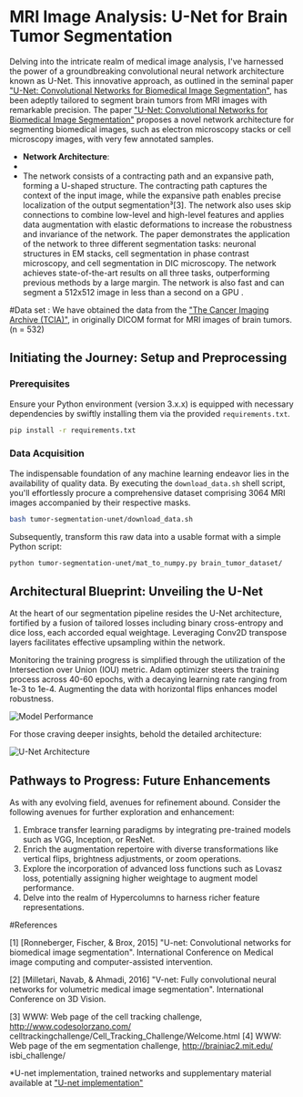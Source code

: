 # MRI Image Analysis: U-Net for Brain Tumor Segmentation

Delving into the intricate realm of medical image analysis, I've harnessed the power of a groundbreaking convolutional neural network architecture known as U-Net. This innovative approach, as outlined in the seminal paper ["U-Net: Convolutional Networks for Biomedical Image Segmentation"](https://arxiv.org/pdf/1505.04597.pdf), has been adeptly tailored to segment brain tumors from MRI images with remarkable precision. 
 The paper ["U-Net: Convolutional Networks for Biomedical Image Segmentation"](https://arxiv.org/pdf/1505.04597.pdf) proposes a novel network architecture for segmenting biomedical images, such as electron microscopy stacks or cell microscopy images, with very few annotated samples.
- **Network Architecture**:
-
-   The network consists of a contracting path and an expansive path, forming a U-shaped structure. The contracting path captures the context of the input image, while the expansive path enables precise localization of the output segmentation³[3]. The network also uses skip connections to combine low-level and high-level features and applies data augmentation with elastic deformations to increase the robustness and invariance of the network. The paper demonstrates the application of the network to three different segmentation tasks: neuronal structures in EM stacks, cell segmentation in phase contrast microscopy, and cell segmentation in DIC microscopy. The network achieves state-of-the-art results on all three tasks, outperforming previous methods by a large margin. The network is also fast and can segment a 512x512 image in less than a second on a GPU .


#Data set :
We have obtained the data from the ["The Cancer Imaging Archive (TCIA)"](https://imaging.cancer.gov/informatics/cancer_imaging_archive.htm), in originally DICOM format for MRI images of brain tumors. (n = 532)
 
## Initiating the Journey: Setup and Preprocessing
 

### Prerequisites

Ensure your Python environment (version 3.x.x) is equipped with necessary dependencies by swiftly installing them via the provided `requirements.txt`.
```bash
pip install -r requirements.txt
```

### Data Acquisition

The indispensable foundation of any machine learning endeavor lies in the availability of quality data. By executing the `download_data.sh` shell script, you'll effortlessly procure a comprehensive dataset comprising 3064 MRI images accompanied by their respective masks.
```bash
bash tumor-segmentation-unet/download_data.sh
```

Subsequently, transform this raw data into a usable format with a simple Python script:
```bash
python tumor-segmentation-unet/mat_to_numpy.py brain_tumor_dataset/
```

## Architectural Blueprint: Unveiling the U-Net

At the heart of our segmentation pipeline resides the U-Net architecture, fortified by a fusion of tailored losses including binary cross-entropy and dice loss, each accorded equal weightage. Leveraging Conv2D transpose layers facilitates effective upsampling within the network.

Monitoring the training progress is simplified through the utilization of the Intersection over Union (IOU) metric. Adam optimizer steers the training process across 40-60 epochs, with a decaying learning rate ranging from 1e-3 to 1e-4. Augmenting the data with horizontal flips enhances model robustness.

![Model Performance](screenshots/performance2.png)

For those craving deeper insights, behold the detailed architecture:

![U-Net Architecture](screenshots/unet-tumor-seg.png)

## Pathways to Progress: Future Enhancements

As with any evolving field, avenues for refinement abound. Consider the following avenues for further exploration and enhancement:
1. Embrace transfer learning paradigms by integrating pre-trained models such as VGG, Inception, or ResNet.
2. Enrich the augmentation repertoire with diverse transformations like vertical flips, brightness adjustments, or zoom operations.
3. Explore the incorporation of advanced loss functions such as Lovasz loss, potentially assigning higher weightage to augment model performance.
4. Delve into the realm of Hypercolumns to harness richer feature representations.

#References


[1] [Ronneberger, Fischer, & Brox, 2015] "U-net: Convolutional networks for biomedical image segmentation". International Conference on Medical image computing and computer-assisted intervention.

[2] [Milletari, Navab, & Ahmadi, 2016] "V-net: Fully convolutional neural networks for volumetric medical image segmentation". International Conference on 3D Vision.

[3] WWW: Web page of the cell tracking challenge, http://www.codesolorzano.com/
celltrackingchallenge/Cell_Tracking_Challenge/Welcome.html
[4] WWW: Web page of the em segmentation challenge, http://brainiac2.mit.edu/
isbi_challenge/
 
*U-net implementation, trained networks and supplementary material available at ["U-net implementation"](http://lmb.informatik.uni-freiburg.de/people/ronneber/u-net)
